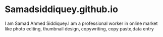 # Samadsiddiquey.github.io
I am Samad Ahmed Siddiquey.I am a professional worker in online market like photo editing, thumbnail design, copywriting, copy paste,data entry 
